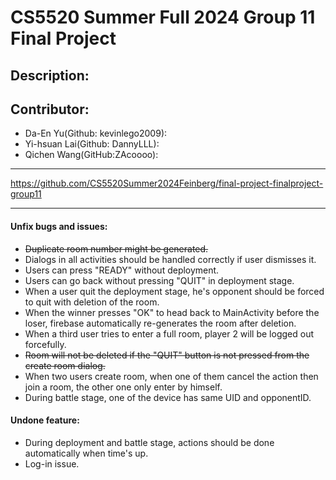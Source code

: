 # CS5520 Summer Full 2024 Group 11 Final Project

## Description:
    

## Contributor: 
- Da-En Yu(Github: kevinlego2009): 
- Yi-hsuan Lai(Github: DannyLLL): 
- Qichen Wang(GitHub:ZAcoooo): 

---
https://github.com/CS5520Summer2024Feinberg/final-project-finalproject-group11

---

#### Unfix bugs and issues:
- ~~Duplicate room number might be generated.~~
- Dialogs in all activities should be handled correctly if user dismisses it. 
- Users can press "READY" without deployment. 
- Users can go back without pressing "QUIT" in deployment stage.
- When a user quit the deployment stage, he's opponent should be forced to quit with deletion of the room.
- When the winner presses "OK" to head back to MainActivity before the loser, firebase automatically re-generates the room after deletion.
- When a third user tries to enter a full room, player 2 will be logged out forcefully.
- ~~Room will not be deleted if the "QUIT" button is not pressed from the create room dialog.~~
- When two users create room, when one of them cancel the action then join a room, the other one only enter by himself. 
- During battle stage, one of the device has same UID and opponentID.


#### Undone feature:
- During deployment and battle stage, actions should be done automatically when time's up.
- Log-in issue.